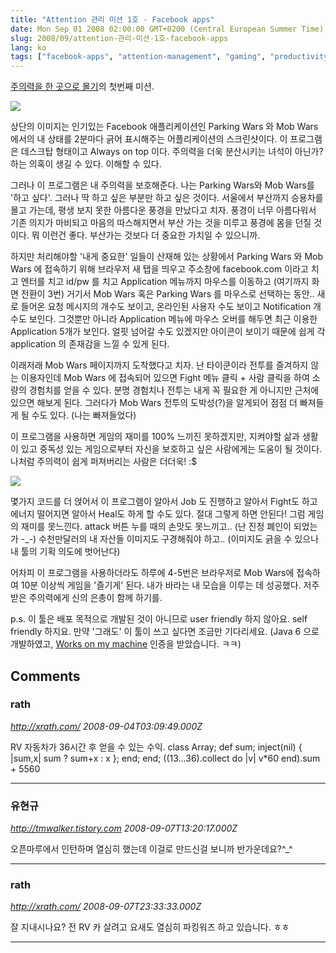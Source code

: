 ```yaml
---
title: "Attention 관리 미션 1호 - Facebook apps"
date: Mon Sep 01 2008 02:00:00 GMT+0200 (Central European Summer Time)
slug: 2008/09/attention-관리-미션-1호-facebook-apps
lang: ko
tags: ["facebook-apps", "attention-management", "gaming", "productivity-tools"]
---
```


[주의력을 한 곳으로 몰기](/2008/08/주의력을-한-곳으로-몰기)의 첫번째 미션. 

![](/img/facebook-mobwars-parkingwars.png)

상단의 이미지는 인기있는 Facebook 애플리케이션인 Parking Wars 와 Mob Wars 에서의 내 상태를 2분마다 긁어 표시해주는 어플리케이션의 스크린샷이다. 이 프로그램은 데스크탑 형태이고 Always on top 이다. 주의력을 더욱 분산시키는 녀석이 아닌가? 하는 의혹이 생길 수 있다. 이해할 수 있다.

그러나 이 프로그램은 내 주의력을 보호해준다. 나는 Parking Wars와 Mob Wars를 '하고 싶다'. 그러나 딱 하고 싶은 부분만 하고 싶은 것이다. 서울에서 부산까지 승용차를 몰고 가는데, 평생 보지 못한 아름다운 풍경을 만났다고 치자. 풍경이 너무 아름다워서 기존 의지가 마비되고 마음의 따스해지면서 부산 가는 것을 미루고 풍경에 몸을 던질 것이다. 뭐 이런건 좋다. 부산가는 것보다 더 중요한 가치일 수 있으니까.

하지만 처리해야할 '내게 중요한' 일들이 산재해 있는 상황에서 Parking Wars 와 Mob Wars 에 접속하기 위해 브라우저 새 탭을 띄우고 주소창에 facebook.com 이라고 치고 엔터를 치고 id/pw 를 치고 Application 메뉴까지 마우스를 이동하고 (여기까지 화면 전환이 3번) 거기서 Mob Wars 혹은 Parking Wars 를 마우스로 선택하는 동안.. 새로 들어온 요청 메시지의 개수도 보이고, 온라인된 사용자 수도 보이고 Notification 개수도 보인다. 그것뿐만 아니라 Application 메뉴에 마우스 오버를 해두면 최근 이용한 Application 5개가 보인다. 얼핏 넘어갈 수도 있겠지만 아이콘이 보이기 때문에 쉽게 각 application 의 존재감을 느낄 수 있게 된다. 

이래저래 Mob Wars 페이지까지 도착했다고 치자. 난 타이쿤이라 전투를 즐겨하지 않는 이용자인데 Mob Wars 에 접속되어 있으면 Fight 메뉴 클릭 + 사람 클릭을 하여 소량의 경험치를 얻을 수 있다. 분명 경험치나 전투는 내게 꼭 필요한 게 아니지만 근처에 있으면 해보게 된다. 그러다가 Mob Wars 전투의 도박성(?)을 알게되어 점점 더 빠져들게 될 수도 있다. (나는 빠져들었다)

이 프로그램을 사용하면 게임의 재미를 100% 느끼진 못하겠지만, 지켜야할 삶과 생활이 있고 중독성 있는 게임으로부터 자신을 보호하고 싶은 사람에게는 도움이 될 것이다. 나처럼 주의력이 쉽게 퍼져버리는 사람은 더더욱! :$

![](/img/facebook-mobwars.png)

몇가지 코드를 더 얹어서 이 프로그램이 알아서 Job 도 진행하고 알아서 Fight도 하고 에너지 떨어지면 알아서 Heal도 하게 할 수도 있다. 절대 그렇게 하면 안된다! 그럼 게임의 재미를 못느낀다. attack 버튼 누를 때의 손맛도 못느끼고.. (난 진정 폐인이 되었는가 -_-) 수천만달러의 내 자산들 이미지도 구경해줘야 하고.. (이미지도 긁을 수 있으나 내 툴의 기획 의도에 벗어난다)

어차피 이 프로그램을 사용하더라도 하루에 4-5번은 브라우저로 Mob Wars에 접속하여 10분 이상씩 게임을 '즐기게' 된다. 내가 바라는 내 모습을 이루는 데 성공했다. 저주받은 주의력에게 신의 은총이 함께 하기를. 

p.s. 이 툴은 배포 목적으로 개발된 것이 아니므로 user friendly 하지 않아요. self friendly 하지요. 만약 '그래도' 이 툴이 쓰고 싶다면 조금만 기다리세요. (Java 6 으로 개발하였고, [Works on my machine](http://www.codinghorror.com/blog/archives/000818.html) 인증을 받았습니다. ㅋㅋ)

## Comments

### rath
*http://xrath.com/*
*2008-09-04T03:09:49.000Z*

RV 자동차가 36시간 후 얻을 수 있는 수익.
class Array; def sum; inject(nil) { |sum,x| sum ? sum+x : x }; end; end; ((13...36).collect do |v| v*60 end).sum + 5560

---

### 유현규
*http://tmwalker.tistory.com*
*2008-09-07T13:20:17.000Z*

오픈마루에서 인턴하며 열심히 했는데 이걸로 만드신걸 보니까 반가운데요?^_^

---

### rath
*http://xrath.com/*
*2008-09-07T23:33:33.000Z*

잘 지내시나요? 전 RV 카 살려고 요새도 열심히 파킹워즈 하고 있습니다. ㅎㅎ

---
